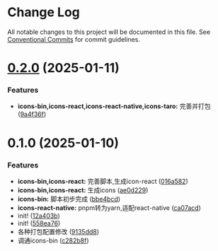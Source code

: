 # Change Log

All notable changes to this project will be documented in this file.
See [Conventional Commits](https://conventionalcommits.org) for commit guidelines.

# [0.2.0](https://github.com/catpawx/icons/compare/@catpawx/icons-react@0.1.0...@catpawx/icons-react@0.2.0) (2025-01-11)

### Features

- **icons-bin,icons-react,icons-react-native,icons-taro:** 完善并打包 ([9a4f36f](https://github.com/catpawx/icons/commit/9a4f36fb9eceb86fd5cceba8c6d6e09245e93366))

# 0.1.0 (2025-01-10)

### Features

- **icons-bin,icons-react:** 完善脚本,生成icon-react ([016a582](https://github.com/catpawx/icons/commit/016a5822b7cf409102fdbc8d63ba859032ba88ef))
- **icons-bin,icons-react:** 生成icons ([ae0d229](https://github.com/catpawx/icons/commit/ae0d229a1f92b26696f489be2d399080652c1e92))
- **icons-bin:** 脚本初步完成 ([bbe4bcd](https://github.com/catpawx/icons/commit/bbe4bcdceed831c1078b142ac4487f61d7fff62f))
- **icons-react-native:** pnpm转为yarn,适配react-native ([ca07acd](https://github.com/catpawx/icons/commit/ca07acdc1e47b4b69d7f868cb1618105d8e035d8))
- init! ([12a403b](https://github.com/catpawx/icons/commit/12a403b953f8c210ce943f4a0d34e0d244e30bdc))
- init! ([558ea76](https://github.com/catpawx/icons/commit/558ea76a25f41827ea56ed3920b02dcecdecef69))
- 各种打包配置修改 ([9135dd8](https://github.com/catpawx/icons/commit/9135dd8832d359a38adaef43e63158961d2eec85))
- 调通icons-bin ([c282b8f](https://github.com/catpawx/icons/commit/c282b8f6f357822903ab2ad306e287d3f21b7b99))
